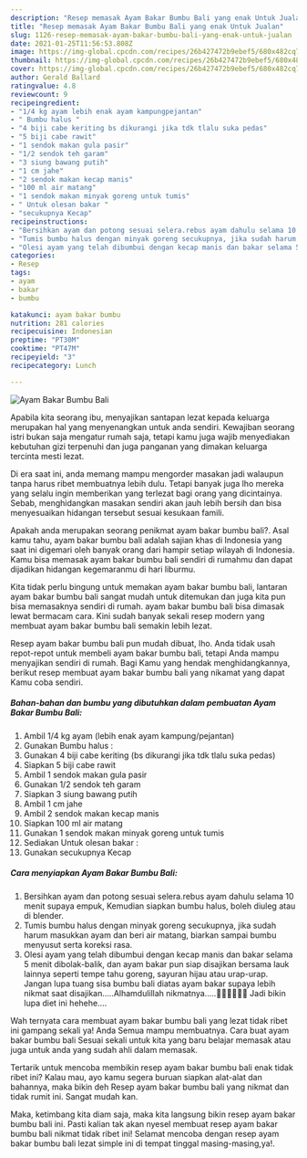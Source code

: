 ```yaml
---
description: "Resep memasak Ayam Bakar Bumbu Bali yang enak Untuk Jualan"
title: "Resep memasak Ayam Bakar Bumbu Bali yang enak Untuk Jualan"
slug: 1126-resep-memasak-ayam-bakar-bumbu-bali-yang-enak-untuk-jualan
date: 2021-01-25T11:56:53.808Z
image: https://img-global.cpcdn.com/recipes/26b427472b9ebef5/680x482cq70/ayam-bakar-bumbu-bali-foto-resep-utama.jpg
thumbnail: https://img-global.cpcdn.com/recipes/26b427472b9ebef5/680x482cq70/ayam-bakar-bumbu-bali-foto-resep-utama.jpg
cover: https://img-global.cpcdn.com/recipes/26b427472b9ebef5/680x482cq70/ayam-bakar-bumbu-bali-foto-resep-utama.jpg
author: Gerald Ballard
ratingvalue: 4.8
reviewcount: 9
recipeingredient:
- "1/4 kg ayam lebih enak ayam kampungpejantan"
- " Bumbu halus "
- "4 biji cabe keriting bs dikurangi jika tdk tlalu suka pedas"
- "5 biji cabe rawit"
- "1 sendok makan gula pasir"
- "1/2 sendok teh garam"
- "3 siung bawang putih"
- "1 cm jahe"
- "2 sendok makan kecap manis"
- "100 ml air matang"
- "1 sendok makan minyak goreng untuk tumis"
- " Untuk olesan bakar "
- "secukupnya Kecap"
recipeinstructions:
- "Bersihkan ayam dan potong sesuai selera.rebus ayam dahulu selama 10 menit supaya empuk, Kemudian siapkan bumbu halus, boleh diuleg atau di blender."
- "Tumis bumbu halus dengan minyak goreng secukupnya, jika sudah harum masukkan ayam dan beri air matang, biarkan sampai bumbu menyusut serta koreksi rasa."
- "Olesi ayam yang telah dibumbui dengan kecap manis dan bakar selama 5 menit dibolak-balik, dan ayam bakar pun siap disajikan bersama lauk lainnya seperti tempe tahu goreng, sayuran hijau atau urap-urap. Jangan lupa tuang sisa bumbu bali diatas ayam bakar supaya lebih nikmat saat disajikan.....Alhamdulillah nikmatnya.....🤗🤗🤗😋😋😋 Jadi bikin lupa diet ini hehehe...."
categories:
- Resep
tags:
- ayam
- bakar
- bumbu

katakunci: ayam bakar bumbu 
nutrition: 281 calories
recipecuisine: Indonesian
preptime: "PT30M"
cooktime: "PT47M"
recipeyield: "3"
recipecategory: Lunch

---
```



![Ayam Bakar Bumbu Bali](https://img-global.cpcdn.com/recipes/26b427472b9ebef5/680x482cq70/ayam-bakar-bumbu-bali-foto-resep-utama.jpg)

Apabila kita seorang ibu, menyajikan santapan lezat kepada keluarga merupakan hal yang menyenangkan untuk anda sendiri. Kewajiban seorang istri bukan saja mengatur rumah saja, tetapi kamu juga wajib menyediakan kebutuhan gizi terpenuhi dan juga panganan yang dimakan keluarga tercinta mesti lezat.

Di era  saat ini, anda memang mampu mengorder masakan jadi walaupun tanpa harus ribet membuatnya lebih dulu. Tetapi banyak juga lho mereka yang selalu ingin memberikan yang terlezat bagi orang yang dicintainya. Sebab, menghidangkan masakan sendiri akan jauh lebih bersih dan bisa menyesuaikan hidangan tersebut sesuai kesukaan famili. 



Apakah anda merupakan seorang penikmat ayam bakar bumbu bali?. Asal kamu tahu, ayam bakar bumbu bali adalah sajian khas di Indonesia yang saat ini digemari oleh banyak orang dari hampir setiap wilayah di Indonesia. Kamu bisa memasak ayam bakar bumbu bali sendiri di rumahmu dan dapat dijadikan hidangan kegemaranmu di hari liburmu.

Kita tidak perlu bingung untuk memakan ayam bakar bumbu bali, lantaran ayam bakar bumbu bali sangat mudah untuk ditemukan dan juga kita pun bisa memasaknya sendiri di rumah. ayam bakar bumbu bali bisa dimasak lewat bermacam cara. Kini sudah banyak sekali resep modern yang membuat ayam bakar bumbu bali semakin lebih lezat.

Resep ayam bakar bumbu bali pun mudah dibuat, lho. Anda tidak usah repot-repot untuk membeli ayam bakar bumbu bali, tetapi Anda mampu menyajikan sendiri di rumah. Bagi Kamu yang hendak menghidangkannya, berikut resep membuat ayam bakar bumbu bali yang nikamat yang dapat Kamu coba sendiri.

<!--inarticleads1-->

##### Bahan-bahan dan bumbu yang dibutuhkan dalam pembuatan Ayam Bakar Bumbu Bali:

1. Ambil 1/4 kg ayam (lebih enak ayam kampung/pejantan)
1. Gunakan  Bumbu halus :
1. Gunakan 4 biji cabe keriting (bs dikurangi jika tdk tlalu suka pedas)
1. Siapkan 5 biji cabe rawit
1. Ambil 1 sendok makan gula pasir
1. Gunakan 1/2 sendok teh garam
1. Siapkan 3 siung bawang putih
1. Ambil 1 cm jahe
1. Ambil 2 sendok makan kecap manis
1. Siapkan 100 ml air matang
1. Gunakan 1 sendok makan minyak goreng untuk tumis
1. Sediakan  Untuk olesan bakar :
1. Gunakan secukupnya Kecap




<!--inarticleads2-->

##### Cara menyiapkan Ayam Bakar Bumbu Bali:

1. Bersihkan ayam dan potong sesuai selera.rebus ayam dahulu selama 10 menit supaya empuk, Kemudian siapkan bumbu halus, boleh diuleg atau di blender.
1. Tumis bumbu halus dengan minyak goreng secukupnya, jika sudah harum masukkan ayam dan beri air matang, biarkan sampai bumbu menyusut serta koreksi rasa.
1. Olesi ayam yang telah dibumbui dengan kecap manis dan bakar selama 5 menit dibolak-balik, dan ayam bakar pun siap disajikan bersama lauk lainnya seperti tempe tahu goreng, sayuran hijau atau urap-urap. Jangan lupa tuang sisa bumbu bali diatas ayam bakar supaya lebih nikmat saat disajikan.....Alhamdulillah nikmatnya.....🤗🤗🤗😋😋😋 Jadi bikin lupa diet ini hehehe....




Wah ternyata cara membuat ayam bakar bumbu bali yang lezat tidak ribet ini gampang sekali ya! Anda Semua mampu membuatnya. Cara buat ayam bakar bumbu bali Sesuai sekali untuk kita yang baru belajar memasak atau juga untuk anda yang sudah ahli dalam memasak.

Tertarik untuk mencoba membikin resep ayam bakar bumbu bali enak tidak ribet ini? Kalau mau, ayo kamu segera buruan siapkan alat-alat dan bahannya, maka bikin deh Resep ayam bakar bumbu bali yang nikmat dan tidak rumit ini. Sangat mudah kan. 

Maka, ketimbang kita diam saja, maka kita langsung bikin resep ayam bakar bumbu bali ini. Pasti kalian tak akan nyesel membuat resep ayam bakar bumbu bali nikmat tidak ribet ini! Selamat mencoba dengan resep ayam bakar bumbu bali lezat simple ini di tempat tinggal masing-masing,ya!.

